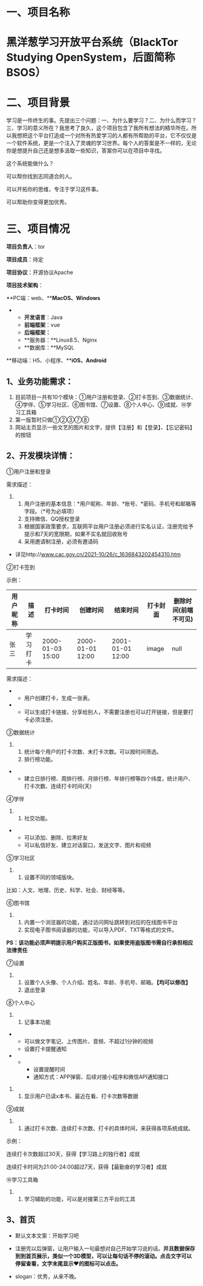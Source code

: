 # 一、项目名称

# 黑洋葱学习开放平台系统（BlackTor Studying OpenSystem，后面简称BSOS）

# 二、项目背景

学习是一件终生的事。先提出三个问题：一、为什么要学习？二、为什么而学习？三、学习的意义所在？我思考了良久，这个项目包含了我所有想法的精华所在。所以我想把这个平台打造成一个对所有热爱学习的人都有所帮助的平台，它不仅仅是一个软件系统，更是一个注入了灵魂的学习世界。每个人的答案是不一样的，无论你是想提升自己还是想多汲取一些知识，答案你可以在项目中寻找。

这个系统能做什么？

可以帮你找到志同道合的人。

可以开拓你的思维，专注于学习这件事。

可以帮助你变得更加优秀。

# 三、项目情况

**项目负责人**：tor

**项目成员**：待定

**项目协议**：开源协议Apache

**项目技术架构**：

**PC端：web、****MacOS、Windows**

- - **开发语言**：Java
  - **前端框架**：vue
  - **后端框架：**
  - **服务器：**Linux8.5、Nginx
  - **数据库：**MySQL



**移动端：H5、小程序、****iOS、Android**



## 1、业务功能需求：

1. 目前项目一共有10个模块：①用户注册和登录、②打卡签到、③数据统计、④学伴、⑤学习社区、⑥图书馆、⑦设置、⑧个人中心、⑨成就、⑩学习工具箱
2. 第一版暂时只做①②③⑦⑧
3. 网站主页显示一些文艺的图片和文字，提供【注册】和【登录】、【忘记密码】的按钮



## 2、开发模块详情：

①用户注册和登录

需求描述：

1. 1. 用户注册的基本信息：*用户昵称、年龄、*账号、*密码、手机号和邮箱等字段。（*号为必填项）
   2. 支持微信、QQ授权登录
   3. 根据国家政策要求，互联网平台用户注册必须进行实名认证，注册完给予提示和7天的宽限期，如果不实名就回收账号
   4. 采用邀请制注册，必须有邀请码

- 详见http://www.cac.gov.cn/2021-10/26/c_1636843202454310.htm



②打卡签到

示例：

| 用户昵称 | 描述     | 打卡时间         | 创建时间         | 结束时间         | 打卡封面 | 删除时间(前端不可见) |
| -------- | -------- | ---------------- | ---------------- | ---------------- | -------- | -------------------- |
| 张三     | 学习打卡 | 2000-01-03 15:00 | 2000-01-01 12:00 | 2001-01-01 12:00 | image    | null                 |

需求描述：

- - 用户创建打卡，生成一张表。

- - 可以生成打卡链接，分享给别人，不需要注册也可以打开链接，但是要打卡必须注册。



③数据统计

1. 1. 统计每个用户的打卡次数、未打卡次数。可以按时间筛选。
   2. 排行榜功能。

- - 建立日排行榜、周排行榜、月排行榜、年排行榜等四个纬度，统计用户、打卡次数、连续打卡时间(天)



④学伴

1. 1. 社交功能。

- - 可以添加、删除、拉黑好友
  - 可以私信好友、建立对话窗口，发送文字、图片和视频



⑤学习社区

1. 1. 设置不同的领域版块。

比如：人文、地理、历史、科学、社会、财经等等。



⑥图书馆

1. 1. 内置一个浏览器的功能，通过访问网址跳转到对应的在线图书平台
   2. 实现电子图书阅读器的功能，可以导入PDF、TXT等格式的文件。

**PS：该功能必须声明提示用户购买正版图书，如果使用盗版图书需自行承担相应法律责任**



⑦设置

1. 1. 设置个人头像、个人介绍、姓名、年龄、手机号、邮箱。**【均可以修改】**
   2. 退出登录



⑧个人中心

1. 1. 记事本功能

- - 可以做文字笔记、上传图片、音频、不超过1分钟的视频
  - 设置打卡提醒通知

- - - 设置提醒时间
    - 通知方式：APP弹窗、后续对接小程序和微信API通知接口

1. 1. 显示用户已读x本书、最近在看、打卡次数等数据



⑨成就

1. 1. 通过打卡次数、连续打卡次数、打卡的具体时间，来获得各项系统成就。

示例：

连续打卡次数超过30天，获得【学习路上的独行者】成就

连续打卡时间为21:00-24:00超过7天，获得【最勤奋的学习者】成就



⑩学习工具箱

1. 1. 学习辅助的功能，可以是对接第三方平台的工具



## 3、首页

- 默认文本文案：开始学习吧

- 注册完以后弹窗，让用户输入一句最想对自己开始学习说的话。**并且数据保存到到首页展示，类似一个3D模型，可以让每句话不停的滚动。点击文字可以停留查看，文字末尾显示❤的图标可以点击。**
- slogan：优秀，从来不晚。
